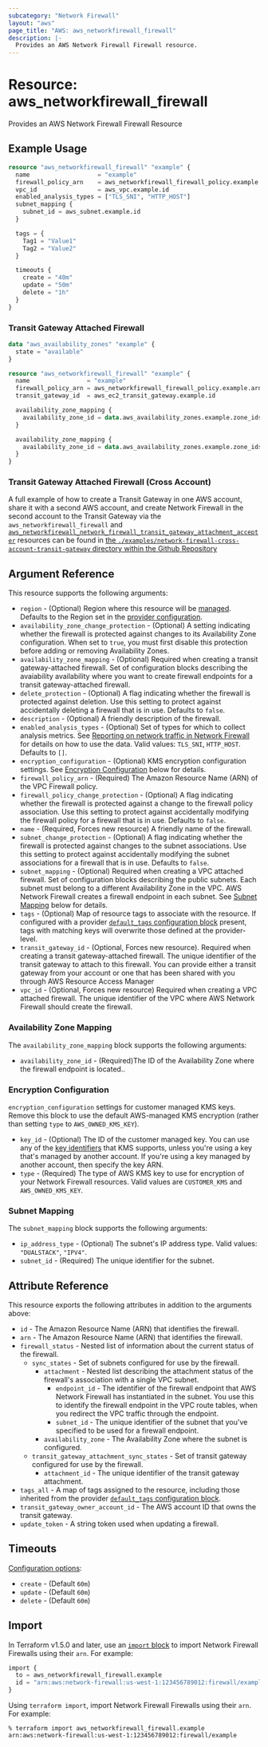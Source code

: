 ```yaml
---
subcategory: "Network Firewall"
layout: "aws"
page_title: "AWS: aws_networkfirewall_firewall"
description: |-
  Provides an AWS Network Firewall Firewall resource.
---
```


# Resource: aws_networkfirewall_firewall

Provides an AWS Network Firewall Firewall Resource

## Example Usage

```terraform
resource "aws_networkfirewall_firewall" "example" {
  name                   = "example"
  firewall_policy_arn    = aws_networkfirewall_firewall_policy.example.arn
  vpc_id                 = aws_vpc.example.id
  enabled_analysis_types = ["TLS_SNI", "HTTP_HOST"]
  subnet_mapping {
    subnet_id = aws_subnet.example.id
  }

  tags = {
    Tag1 = "Value1"
    Tag2 = "Value2"
  }

  timeouts {
    create = "40m"
    update = "50m"
    delete = "1h"
  }
}
```

### Transit Gateway Attached Firewall

```terraform
data "aws_availability_zones" "example" {
  state = "available"
}

resource "aws_networkfirewall_firewall" "example" {
  name                = "example"
  firewall_policy_arn = aws_networkfirewall_firewall_policy.example.arn
  transit_gateway_id  = aws_ec2_transit_gateway.example.id

  availability_zone_mapping {
    availability_zone_id = data.aws_availability_zones.example.zone_ids[0]
  }

  availability_zone_mapping {
    availability_zone_id = data.aws_availability_zones.example.zone_ids[1]
  }
}
```

### Transit Gateway Attached Firewall (Cross Account)

A full example of how to create a Transit Gateway in one AWS account, share it with a second AWS account, and create Network Firewall in the second account to the Transit Gateway via the `aws_networkfirewall_firewall` and [`aws_networkfirewall_network_firewall_transit_gateway_attachment_accepter`](/docs/providers/aws/r/networkfirewall_network_firewall_transit_gateway_attachment_accepter.html) resources can be found in [the `./examples/network-firewall-cross-account-transit-gateway` directory within the Github Repository](https://github.com/hashicorp/terraform-provider-aws/tree/main/examples/network-firewall-cross-account-transit-gateway)

## Argument Reference

This resource supports the following arguments:

* `region` - (Optional) Region where this resource will be [managed](https://docs.aws.amazon.com/general/latest/gr/rande.html#regional-endpoints). Defaults to the Region set in the [provider configuration](https://registry.terraform.io/providers/hashicorp/aws/latest/docs#aws-configuration-reference).
* `availability_zone_change_protection` - (Optional) A setting indicating whether the firewall is protected against changes to its Availability Zone configuration. When set to `true`, you must first disable this protection before adding or removing Availability Zones.
* `availability_zone_mapping` - (Optional) Required when creating a transit gateway-attached firewall. Set of configuration blocks describing the avaiability availability where you want to create firewall endpoints for a transit gateway-attached firewall.
* `delete_protection` - (Optional) A flag indicating whether the firewall is protected against deletion. Use this setting to protect against accidentally deleting a firewall that is in use. Defaults to `false`.
* `description` - (Optional) A friendly description of the firewall.
* `enabled_analysis_types` - (Optional) Set of types for which to collect analysis metrics. See [Reporting on network traffic in Network Firewall](https://docs.aws.amazon.com/network-firewall/latest/developerguide/reporting.html) for details on how to use the data. Valid values: `TLS_SNI`, `HTTP_HOST`. Defaults to `[]`.
* `encryption_configuration` - (Optional) KMS encryption configuration settings. See [Encryption Configuration](#encryption-configuration) below for details.
* `firewall_policy_arn` - (Required) The Amazon Resource Name (ARN) of the VPC Firewall policy.
* `firewall_policy_change_protection` - (Optional) A flag indicating whether the firewall is protected against a change to the firewall policy association. Use this setting to protect against accidentally modifying the firewall policy for a firewall that is in use. Defaults to `false`.
* `name` - (Required, Forces new resource) A friendly name of the firewall.
* `subnet_change_protection` - (Optional) A flag indicating whether the firewall is protected against changes to the subnet associations. Use this setting to protect against accidentally modifying the subnet associations for a firewall that is in use. Defaults to `false`.
* `subnet_mapping` - (Optional) Required when creating a VPC attached firewall. Set of configuration blocks describing the public subnets. Each subnet must belong to a different Availability Zone in the VPC. AWS Network Firewall creates a firewall endpoint in each subnet. See [Subnet Mapping](#subnet-mapping) below for details.
* `tags` - (Optional) Map of resource tags to associate with the resource. If configured with a provider [`default_tags` configuration block](https://registry.terraform.io/providers/hashicorp/aws/latest/docs#default_tags-configuration-block) present, tags with matching keys will overwrite those defined at the provider-level.
* `transit_gateway_id` - (Optional, Forces new resource). Required when creating a transit gateway-attached firewall. The unique identifier of the transit gateway to attach to this firewall. You can provide either a transit gateway from your account or one that has been shared with you through AWS Resource Access Manager
* `vpc_id` - (Optional, Forces new resource)  Required when creating a VPC attached firewall. The unique identifier of the VPC where AWS Network Firewall should create the firewall.

### Availability Zone Mapping

The `availability_zone_mapping` block supports the following arguments:

* `availability_zone_id` - (Required)The ID of the Availability Zone where the firewall endpoint is located..

### Encryption Configuration

`encryption_configuration` settings for customer managed KMS keys. Remove this block to use the default AWS-managed KMS encryption (rather than setting `type` to `AWS_OWNED_KMS_KEY`).

* `key_id` - (Optional) The ID of the customer managed key. You can use any of the [key identifiers](https://docs.aws.amazon.com/kms/latest/developerguide/concepts.html#key-id) that KMS supports, unless you're using a key that's managed by another account. If you're using a key managed by another account, then specify the key ARN.
* `type` - (Required) The type of AWS KMS key to use for encryption of your Network Firewall resources. Valid values are `CUSTOMER_KMS` and `AWS_OWNED_KMS_KEY`.

### Subnet Mapping

The `subnet_mapping` block supports the following arguments:

* `ip_address_type` - (Optional) The subnet's IP address type. Valid values: `"DUALSTACK"`, `"IPV4"`.
* `subnet_id` - (Required) The unique identifier for the subnet.

## Attribute Reference

This resource exports the following attributes in addition to the arguments above:

* `id` - The Amazon Resource Name (ARN) that identifies the firewall.
* `arn` - The Amazon Resource Name (ARN) that identifies the firewall.
* `firewall_status` - Nested list of information about the current status of the firewall.
    * `sync_states` - Set of subnets configured for use by the firewall.
        * `attachment` - Nested list describing the attachment status of the firewall's association with a single VPC subnet.
            * `endpoint_id` - The identifier of the firewall endpoint that AWS Network Firewall has instantiated in the subnet. You use this to identify the firewall endpoint in the VPC route tables, when you redirect the VPC traffic through the endpoint.
            * `subnet_id` - The unique identifier of the subnet that you've specified to be used for a firewall endpoint.
        * `availability_zone` - The Availability Zone where the subnet is configured.
    * `transit_gateway_attachment_sync_states` - Set of transit gateway configured for use by the firewall.
        * `attachment_id` - The unique identifier of the transit gateway attachment.
* `tags_all` - A map of tags assigned to the resource, including those inherited from the provider [`default_tags` configuration block](https://registry.terraform.io/providers/hashicorp/aws/latest/docs#default_tags-configuration-block).
* `transit_gateway_owner_account_id` - The AWS account ID that owns the transit gateway.
* `update_token` - A string token used when updating a firewall.

## Timeouts

[Configuration options](https://developer.hashicorp.com/terraform/language/resources/syntax#operation-timeouts):

- `create` - (Default `60m`)
- `update` - (Default `60m`)
- `delete` - (Default `60m`)

## Import

In Terraform v1.5.0 and later, use an [`import` block](https://developer.hashicorp.com/terraform/language/import) to import Network Firewall Firewalls using their `arn`. For example:

```terraform
import {
  to = aws_networkfirewall_firewall.example
  id = "arn:aws:network-firewall:us-west-1:123456789012:firewall/example"
}
```

Using `terraform import`, import Network Firewall Firewalls using their `arn`. For example:

```console
% terraform import aws_networkfirewall_firewall.example arn:aws:network-firewall:us-west-1:123456789012:firewall/example
```
